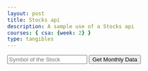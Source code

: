 ```yaml
---
layout: post
title: Stocks api
description: A sample use of a Stocks api
courses: { csa: {week: 2} }
type: tangibles
---
```

<head>
<!-- Chart.js CDN -->  
<script src="https://cdn.jsdelivr.net/npm/chart.js"></script>
</head>

<input placeholder="Symbol of the Stock" id="symbol">
<button onclick="getStockData()">Get Monthly Data</button>
<canvas id="stockChart"></canvas>

<div id="stockData"></div>

<script>
const rapidApiKey = 'a96f7bb54emshee5a698b2344228p12bd6cjsnbb7e0177bdb6'; // Replace 'your_rapid_api_key' with your actual RapidAPI Key
const rapidApiHost = 'alpha-vantage.p.rapidapi.com';

async function getStockData() {
  const symbol = document.getElementById("symbol").value;
  const url = `https://${rapidApiHost}/query?function=TIME_SERIES_MONTHLY&symbol=${symbol}&datatype=json&output_size=compact`;

  const options = {
    method: 'GET',
    headers: {
      'X-RapidAPI-Key': rapidApiKey,
      'X-RapidAPI-Host': rapidApiHost
    }
  };

  try {
    const response = await fetch(url, options);
    const data = await response.json();
    
    let times = []; // Will store the dates
    let closes = []; // Will store the closing prices

    // The API response structure for monthly data is different, adjust accordingly
    for(let time in data['Monthly Time Series']) {
      times.unshift(time); // Unshift to reverse the order, so the earliest date is first
      closes.unshift(data['Monthly Time Series'][time]['4. close']); // Use closing price
    }
    
    // Draw chart
    new Chart(document.getElementById('stockChart'), {
      type: 'line',
      data: {
        labels: times,
        datasets: [{
          label: `${symbol} Monthly Close`,
          data: closes,
          fill: false,
          borderColor: 'rgb(75, 192, 192)',
          tension: 0.1
        }]
      },
      options: {
        scales: {
          x: {
            reverse: true,
            title: {
              display: true,
              text: 'Month'
            }
          },
          y: {
            title: {
              display: true,
              text: 'Price'
            }
          }
        }
      }
    });
    
  } catch (error) {
    console.error(error);
  }
}
</script>
